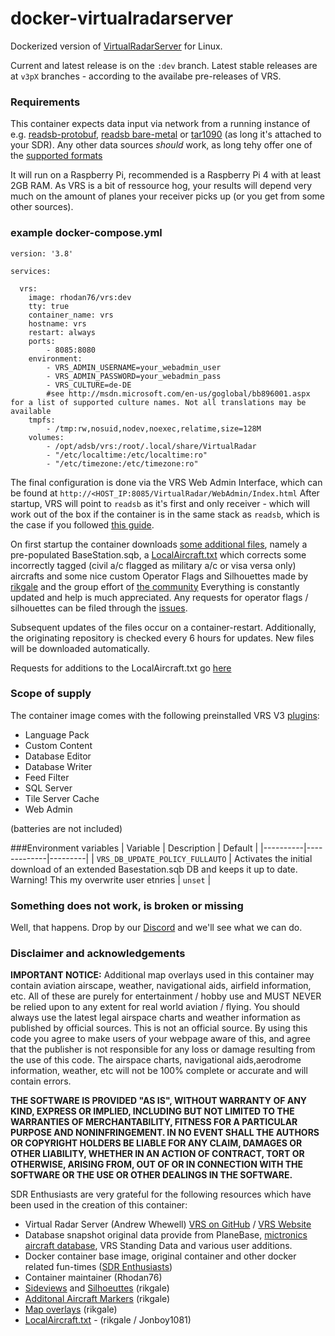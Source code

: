 # docker-virtualradarserver
Dockerized version of [VirtualRadarServer](https://www.virtualradarserver.co.uk/) for Linux.

Current and latest release is on the `:dev` branch. Latest stable releases are at `v3pX` branches - according to the availabe pre-releases of VRS.

### Requirements
This container expects data input via network from a running instance of e.g. [readsb-protobuf](https://github.com/sdr-enthusiasts/docker-readsb-protobuf), [readsb bare-metal](https://github.com/wiedehopf/readsb) or [tar1090](https://github.com/sdr-enthusiasts/docker-tar1090) (as long it's attached to your SDR). Any other data sources _should_ work, as long tehy offer one of the [supported formats](https://www.virtualradarserver.co.uk/Documentation/WebServer/ReceiversOptions.aspx)

It will run on a Raspberry Pi, recommended is a Raspberry Pi 4 with at least 2GB RAM. As VRS is a bit of ressource hog, your results will depend very much on the amount of planes your receiver picks up (or you get from some other sources).

### example docker-compose.yml
```
version: '3.8'

services:

  vrs:
    image: rhodan76/vrs:dev
    tty: true
    container_name: vrs
    hostname: vrs
    restart: always
    ports:
        - 8085:8080
    environment:
        - VRS_ADMIN_USERNAME=your_webadmin_user
        - VRS_ADMIN_PASSWORD=your_webadmin_pass
        - VRS_CULTURE=de-DE
        #see http://msdn.microsoft.com/en-us/goglobal/bb896001.aspx for a list of supported culture names. Not all translations may be available
    tmpfs:
        - /tmp:rw,nosuid,nodev,noexec,relatime,size=128M
    volumes:
        - /opt/adsb/vrs:/root/.local/share/VirtualRadar
        - "/etc/localtime:/etc/localtime:ro"
        - "/etc/timezone:/etc/timezone:ro"
```
The final configuration is done via the VRS Web Admin Interface, which can be found at `http://<HOST_IP:8085/VirtualRadar/WebAdmin/Index.html`
After startup, VRS will point to `readsb` as it's first and only receiver - which will work out of the box if the container is in the same stack as `readsb`, which is the case if you followed [this guide](https://sdr-enthusiasts.gitbook.io/ads-b/).

On first startup the container downloads [some additional files](https://github.com/rikgale/VRSOperatorFlags), namely a pre-populated BaseStation.sqb, a [LocalAircraft.txt](https://github.com/rikgale/LocalAircraft) which corrects some incorrectly tagged (civil a/c flagged as military a/c or visa versa only) aircrafts and some nice custom Operator Flags and Silhouettes made by [rikgale](https://github.com/rikgale) and the group effort of [the community](https://discord.com/channels/734090820684349521/797799467880677377)
Everything is constantly updated and help is much appreciated. Any requests for operator flags / silhouettes can be filed through the [issues](https://github.com/rikgale/VRSOperatorFlags/issues).

Subsequent updates of the files occur on a container-restart. Additionally, the originating repository is checked every 6 hours for updates. New files will be downloaded automatically.

Requests for additions to the LocalAircraft.txt go [here](https://github.com/rikgale/LocalAircraft/issues)

### Scope of supply
The container image comes with the following preinstalled VRS V3 [plugins](https://www.virtualradarserver.co.uk/Download.aspx#panel-web-admin):
* Language Pack
* Custom Content
* Database Editor
* Database Writer
* Feed Filter
* SQL Server
* Tile Server Cache
* Web Admin

(batteries are not included)

###Environment variables
| Variable | Description | Default |
|----------|-------------|---------|
| `VRS_DB_UPDATE_POLICY_FULLAUTO` | Activates the initial download of an extended Basestation.sqb DB and keeps it up to date. Warning! This my overwrite user etnries | `unset` |

### Something does not work, is broken or missing
Well, that happens. Drop by our [Discord](https://discord.com/channels/734090820684349521/797799467880677377) and we'll see what we can do.

### Disclaimer and acknowledgements

**IMPORTANT NOTICE:** Additional map overlays used in this container may contain aviation airscape, weather, navigational aids, airfield information, etc. All of these are purely for entertainment / hobby use and MUST NEVER be relied upon to any extent for real world aviation / flying. You should always use the latest legal airspace charts and weather information as published by official sources. This is not an official source. By using this code you agree to make users of your webpage aware of this, and agree that the publisher is not responsible for any loss or damage resulting from the use of this code. The airspace charts, navigational aids,aerodrome information, weather, etc will not be 100% complete or accurate and will contain errors.

**THE SOFTWARE IS PROVIDED "AS IS", WITHOUT WARRANTY OF ANY KIND, EXPRESS OR IMPLIED, INCLUDING BUT NOT LIMITED TO THE WARRANTIES OF MERCHANTABILITY, FITNESS FOR A PARTICULAR PURPOSE AND NONINFRINGEMENT. IN NO EVENT SHALL THE AUTHORS OR COPYRIGHT HOLDERS BE LIABLE FOR ANY CLAIM, DAMAGES OR OTHER LIABILITY, WHETHER IN AN ACTION OF CONTRACT, TORT OR OTHERWISE, ARISING FROM, OUT OF OR IN CONNECTION WITH THE SOFTWARE OR THE USE OR OTHER DEALINGS IN THE SOFTWARE.**

SDR Enthusiasts are very grateful for the following resources which have been used in the creation of this container:

 - Virtual Radar Server (Andrew Whewell) [VRS on GitHub](https://github.com/vradarserver/vrs) / [VRS Website](http://www.virtualradarserver.co.uk/)
 - Database snapshot original data provide from PlaneBase, [mictronics aircraft database](https://www.mictronics.de/aircraft-database/export.php), VRS Standing Data and various user additions.
 - Docker container base image, original container and other docker related fun-times ([SDR Enthusiasts](https://github.com/sdr-enthusiasts))
 - Container maintainer (Rhodan76)
 - [Sideviews](https://github.com/rikgale/VRSOperatorFlags) and [Silhoeuttes](https://github.com/rikgale/VRSOperatorFlags) (rikgale)
 - [Additonal Aircraft Markers](https://github.com/rikgale/VRSCustomMarkers) (rikgale)
 - [Map overlays](https://github.com/rikgale/VRSCustomLayers) (rikgale)
 - [LocalAircraft.txt](https://github.com/rikgale/LocalAircraft) - (rikgale / Jonboy1081)
